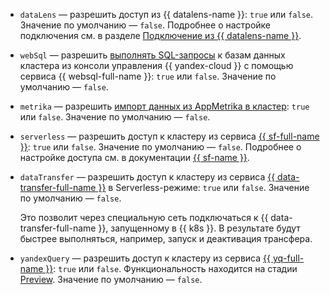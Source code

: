 * `dataLens` — разрешить доступ из {{ datalens-name }}: `true` или `false`. Значение по умолчанию — `false`. Подробнее о настройке подключения см. в разделе [Подключение из {{ datalens-name }}](../../../../managed-clickhouse/operations/datalens-connect.md).

* `webSql` — разрешить [выполнять SQL-запросы](../../../../managed-clickhouse/operations/web-sql-query.md) к базам данных кластера из консоли управления {{ yandex-cloud }} с помощью сервиса {{ websql-full-name }}: `true` или `false`. Значение по умолчанию — `false`.


* `metrika` — разрешить [импорт данных из AppMetrika в кластер](https://appmetrica.yandex.ru/docs/common/cloud/about.html): `true` или `false`. Значение по умолчанию — `false`.

* `serverless` — разрешить доступ к кластеру из сервиса [{{ sf-full-name }}](../../../../functions/concepts/index.md): `true` или `false`. Значение по умолчанию — `false`. Подробнее о настройке доступа см. в документации [{{ sf-name }}](../../../../functions/operations/database-connection.md).

* `dataTransfer` — разрешить доступ к кластеру из сервиса [{{ data-transfer-full-name }}](../../../../data-transfer/concepts/index.md) в Serverless-режиме: `true` или `false`. Значение по умолчанию — `false`.

    Это позволит через специальную сеть подключаться к {{ data-transfer-full-name }}, запущенному в {{ k8s }}. В результате будут быстрее выполняться, например, запуск и деактивация трансфера.


* `yandexQuery` — разрешить доступ к кластеру из сервиса [{{ yq-full-name }}](../../../../query/concepts/index.md): `true` или `false`. Функциональность находится на стадии [Preview](../../../../overview/concepts/launch-stages.md). Значение по умолчанию — `false`.
